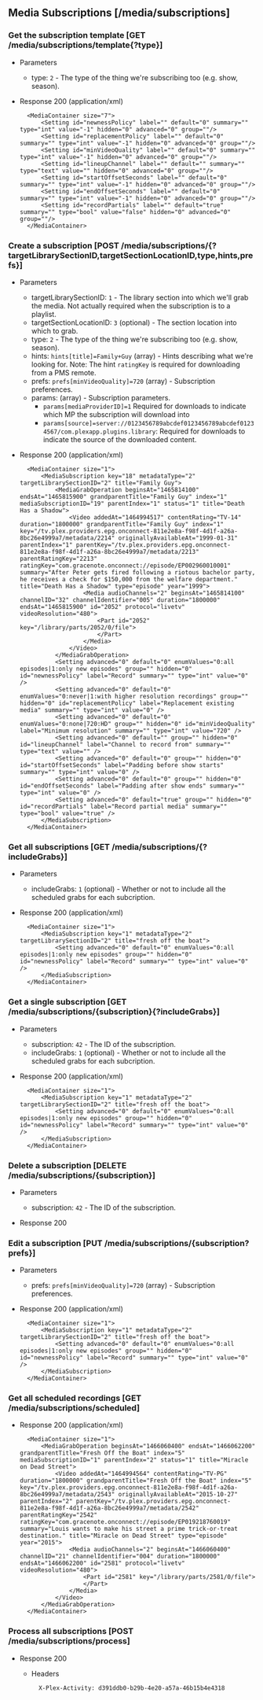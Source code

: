 ## Media Subscriptions [/media/subscriptions]

### Get the subscription template [GET /media/subscriptions/template{?type}]

+   Parameters
    + type: `2` - The type of the thing we're subscribing too (e.g. show, season).

+   Response 200 (application/xml)

          <MediaContainer size="7">
              <Setting id="newnessPolicy" label="" default="0" summary="" type="int" value="-1" hidden="0" advanced="0" group=""/>
              <Setting id="replacementPolicy" label="" default="0" summary="" type="int" value="-1" hidden="0" advanced="0" group=""/>
              <Setting id="minVideoQuality" label="" default="0" summary="" type="int" value="-1" hidden="0" advanced="0" group=""/>
              <Setting id="lineupChannel" label="" default="" summary="" type="text" value="" hidden="0" advanced="0" group=""/>
              <Setting id="startOffsetSeconds" label="" default="0" summary="" type="int" value="-1" hidden="0" advanced="0" group=""/>
              <Setting id="endOffsetSeconds" label="" default="0" summary="" type="int" value="-1" hidden="0" advanced="0" group=""/>
              <Setting id="recordPartials" label="" default="true" summary="" type="bool" value="false" hidden="0" advanced="0" group=""/>
          </MediaContainer>

### Create a subscription [POST /media/subscriptions/{?targetLibrarySectionID,targetSectionLocationID,type,hints,prefs}]

+   Parameters
    + targetLibrarySectionID: `1` - The library section into which we'll grab the media.  Not actually required when the subscription is to a playlist.
    + targetSectionLocationID: `3` (optional) - The section location into which to grab.
    + type: `2` - The type of the thing we're subscribing too (e.g. show, season).
    + hints: `hints[title]=Family+Guy` (array) - Hints describing what we're looking for.  Note: The hint `ratingKey` is required for downloading from a PMS remote.
    + prefs: `prefs[minVideoQuality]=720` (array) - Subscription preferences.
    + params: (array) - Subscription parameters.
       + `params[mediaProviderID]=1`  Required for downloads to indicate which MP the subscription will download into
       + `params[source]=server://0123456789abcdef0123456789abcdef01234567/com.plexapp.plugins.library`: Required for downloads to indicate the source of the downloaded content.

+   Response 200 (application/xml)

          <MediaContainer size="1">
              <MediaSubscription key="18" metadataType="2" targetLibrarySectionID="2" title="Family Guy">
                  <MediaGrabOperation beginsAt="1465814100" endsAt="1465815900" grandparentTitle="Family Guy" index="1" mediaSubscriptionID="19" parentIndex="1" status="1" title="Death Has a Shadow">
                      <Video addedAt="1464994517" contentRating="TV-14" duration="1800000" grandparentTitle="Family Guy" index="1" key="/tv.plex.providers.epg.onconnect-811e2e8a-f98f-4d1f-a26a-8bc26e4999a7/metadata/2214" originallyAvailableAt="1999-01-31" parentIndex="1" parentKey="/tv.plex.providers.epg.onconnect-811e2e8a-f98f-4d1f-a26a-8bc26e4999a7/metadata/2213" parentRatingKey="2213" ratingKey="com.gracenote.onconnect://episode/EP002960010001" summary="After Peter gets fired following a riotous bachelor party, he receives a check for $150,000 from the welfare department." title="Death Has a Shadow" type="episode" year="1999">
                          <Media audioChannels="2" beginsAt="1465814100" channelID="32" channelIdentifier="005" duration="1800000" endsAt="1465815900" id="2052" protocol="livetv" videoResolution="480">
                              <Part id="2052" key="/library/parts/2052/0/file">
                              </Part>
                          </Media>
                      </Video>
                  </MediaGrabOperation>
                  <Setting advanced="0" default="0" enumValues="0:all episodes|1:only new episodes" group="" hidden="0" id="newnessPolicy" label="Record" summary="" type="int" value="0" />
                  <Setting advanced="0" default="0" enumValues="0:never|1:with higher resolution recordings" group="" hidden="0" id="replacementPolicy" label="Replacement existing media" summary="" type="int" value="0" />
                  <Setting advanced="0" default="0" enumValues="0:none|720:HD" group="" hidden="0" id="minVideoQuality" label="Minimum resolution" summary="" type="int" value="720" />
                  <Setting advanced="0" default="" group="" hidden="0" id="lineupChannel" label="Channel to record from" summary="" type="text" value="" />
                  <Setting advanced="0" default="0" group="" hidden="0" id="startOffsetSeconds" label="Padding before show starts" summary="" type="int" value="0" />
                  <Setting advanced="0" default="0" group="" hidden="0" id="endOffsetSeconds" label="Padding after show ends" summary="" type="int" value="0" />
                  <Setting advanced="0" default="true" group="" hidden="0" id="recordPartials" label="Record partial media" summary="" type="bool" value="true" />
              </MediaSubscription>
          </MediaContainer>

### Get all subscriptions [GET /media/subscriptions/{?includeGrabs}]

+   Parameters
    + includeGrabs: `1` (optional) - Whether or not to include all the scheduled grabs for each subcription.

+   Response 200 (application/xml)

          <MediaContainer size="1">
              <MediaSubscription key="1" metadataType="2" targetLibrarySectionID="2" title="fresh off the boat">
                  <Setting advanced="0" default="0" enumValues="0:all episodes|1:only new episodes" group="" hidden="0" id="newnessPolicy" label="Record" summary="" type="int" value="0" />
              </MediaSubscription>
          </MediaContainer>

### Get a single subscription [GET /media/subscriptions/{subscription}{?includeGrabs}]

+   Parameters
    + subscription: `42` - The ID of the subscription.
    + includeGrabs: `1` (optional) - Whether or not to include all the scheduled grabs for each subcription.

+   Response 200 (application/xml)

          <MediaContainer size="1">
              <MediaSubscription key="1" metadataType="2" targetLibrarySectionID="2" title="fresh off the boat">
                  <Setting advanced="0" default="0" enumValues="0:all episodes|1:only new episodes" group="" hidden="0" id="newnessPolicy" label="Record" summary="" type="int" value="0" />
              </MediaSubscription>
          </MediaContainer>

### Delete a subscription [DELETE /media/subscriptions/{subscription}]

+ Parameters
    + subscription: `42` - The ID of the subscription.

+ Response 200

### Edit a subscription [PUT /media/subscriptions/{subscription?prefs}]

+   Parameters
    + prefs: `prefs[minVideoQuality]=720` (array) - Subscription preferences.

+   Response 200 (application/xml)

          <MediaContainer size="1">
              <MediaSubscription key="1" metadataType="2" targetLibrarySectionID="2" title="fresh off the boat">
                  <Setting advanced="0" default="0" enumValues="0:all episodes|1:only new episodes" group="" hidden="0" id="newnessPolicy" label="Record" summary="" type="int" value="0" />
              </MediaSubscription>
          </MediaContainer>

### Get all scheduled recordings [GET /media/subscriptions/scheduled]

+ Response 200 (application/xml)

        <MediaContainer size="1">
            <MediaGrabOperation beginsAt="1466060400" endsAt="1466062200" grandparentTitle="Fresh Off the Boat" index="5" mediaSubscriptionID="1" parentIndex="2" status="1" title="Miracle on Dead Street">
                <Video addedAt="1464994564" contentRating="TV-PG" duration="1800000" grandparentTitle="Fresh Off the Boat" index="5" key="/tv.plex.providers.epg.onconnect-811e2e8a-f98f-4d1f-a26a-8bc26e4999a7/metadata/2543" originallyAvailableAt="2015-10-27" parentIndex="2" parentKey="/tv.plex.providers.epg.onconnect-811e2e8a-f98f-4d1f-a26a-8bc26e4999a7/metadata/2542" parentRatingKey="2542" ratingKey="com.gracenote.onconnect://episode/EP019218760019" summary="Louis wants to make his street a prime trick-or-treat destination." title="Miracle on Dead Street" type="episode" year="2015">
                    <Media audioChannels="2" beginsAt="1466060400" channelID="21" channelIdentifier="004" duration="1800000" endsAt="1466062200" id="2581" protocol="livetv" videoResolution="480">
                        <Part id="2581" key="/library/parts/2581/0/file">
                        </Part>
                    </Media>
                </Video>
            </MediaGrabOperation>
        </MediaContainer>

### Process all subscriptions [POST /media/subscriptions/process]

+   Response 200

    + Headers

            X-Plex-Activity: d391ddb0-b29b-4e20-a57a-46b15b4e4318
